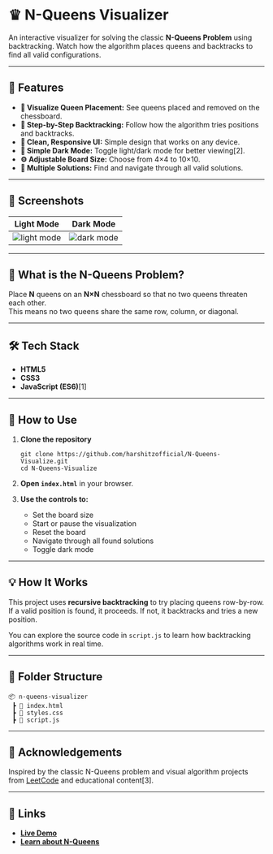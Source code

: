# ♛ N-Queens Visualizer

An interactive visualizer for solving the classic **N-Queens Problem** using backtracking. Watch how the algorithm places queens and backtracks to find all valid configurations.

---

## 🚀 Features

- **👑 Visualize Queen Placement:** See queens placed and removed on the chessboard.
- **🔁 Step-by-Step Backtracking:** Follow how the algorithm tries positions and backtracks.
- **🎨 Clean, Responsive UI:** Simple design that works on any device.
- **🌙 Simple Dark Mode:** Toggle light/dark mode for better viewing[2].
- **⚙️ Adjustable Board Size:** Choose from 4×4 to 10×10.
- **🔄 Multiple Solutions:** Find and navigate through all valid solutions.

---

## 📸 Screenshots

| Light Mode | Dark Mode |
|------------|-----------|
| ![light mode](https://github.com/user-attachments/assets/7efc62e0-35c6-4933-b1cc-2d8d59df3441) | ![dark mode](https://github.com/user-attachments/assets/ca22d12d-1a19-4798-9771-e6cfeb76056b) |

---

## 🧠 What is the N-Queens Problem?

Place **N** queens on an **N×N** chessboard so that no two queens threaten each other.  
This means no two queens share the same row, column, or diagonal.

---

## 🛠️ Tech Stack

- **HTML5**
- **CSS3**
- **JavaScript (ES6)**[1]

---

## 🔧 How to Use

1. **Clone the repository**
   ```
   git clone https://github.com/harshitzofficial/N-Queens-Visualize.git
   cd N-Queens-Visualize
   ```

2. **Open `index.html`** in your browser.

3. **Use the controls to:**
   - Set the board size
   - Start or pause the visualization
   - Reset the board
   - Navigate through all found solutions
   - Toggle dark mode

---

## 💡 How It Works

This project uses **recursive backtracking** to try placing queens row-by-row. If a valid position is found, it proceeds. If not, it backtracks and tries a new position.

You can explore the source code in `script.js` to learn how backtracking algorithms work in real time.

---

## 📁 Folder Structure

```
📦 n-queens-visualizer
 ┣ 📄 index.html
 ┣ 📄 styles.css
 ┣ 📄 script.js
```

---


## 🙌 Acknowledgements

Inspired by the classic N-Queens problem and visual algorithm projects from [LeetCode](https://leetcode.com/problems/n-queens/) and educational content[3].

---

## 🔗 Links

- **[Live Demo](https://harshitzofficial.github.io/N-Queens-Visualizer/)**
- **[Learn about N-Queens](https://en.wikipedia.org/wiki/Eight_queens_puzzle)**

